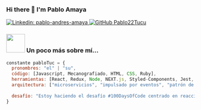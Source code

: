 ### Hi there 👋 I'm Pablo Amaya

[![Linkedin: pablo-andres-amaya](https://img.shields.io/badge/-Pablo-blue?style=flat-square&logo=Linkedin&logoColor=white&link=https://www.linkedin.com/in/pablo-andres-amaya/) ](https://www.linkedin.com/in/pablo-andres-amaya/)
[![GitHub Pablo22Tucu](https://img.shields.io/github/followers/Pablo?label=follow&style=social)](https://github.com/Pablo22Tucu)


### <img src="https://media.giphy.com/media/VgCDAzcKvsR6OM0uWg/giphy.gif" width="50"> Un poco más sobre mí...  

```javascript
constante pabloTuc = {
  pronombres: "el" | "su",
  código: [Javascript, Mecanografiado, HTML, CSS, Ruby],
  herramientas: [React, Redux, Node, NEXT.js, Styled-Components, Jest, Docker],
  arquitectura: ["microservicios", "impulsado por eventos", "patrón de sistema de diseño"],
  
  desafío: "Estoy haciendo el desafío #100DaysOfCode centrado en reaccionar y mecanografiar"
}
```
<!--
**Pablo22Tucu/Pablo22Tucu** is a ✨ _special_ ✨ repository because its `README.md` (this file) appears on your GitHub profile.

Here are some ideas to get you started:

- 🔭 I’m currently working on ...
- 🌱 I’m currently learning ...
- 👯 I’m looking to collaborate on ...
- 🤔 I’m looking for help with ...
- 💬 Ask me about ...
- 📫 How to reach me: ...
- 😄 Pronouns: ...
- ⚡ Fun fact: ...
-->
